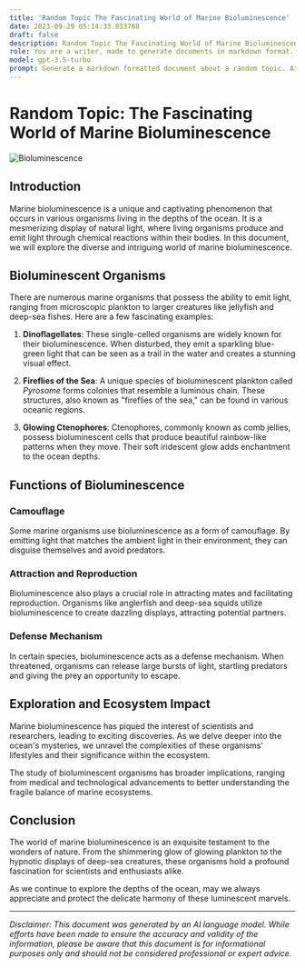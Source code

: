 ```yaml
---
title: 'Random Topic The Fascinating World of Marine Bioluminescence'
date: 2023-09-29 05:14:33.833788
draft: false
description: Random Topic The Fascinating World of Marine Bioluminescence
role: You are a writer, made to generate documents in markdown format. It is very important that all of the documents you generate are in valid markdown format.
model: gpt-3.5-turbo
prompt: Generate a markdown formatted document about a random topic. At the bottom, include a disclaimer explaining that the document was generated by you. The first line of the document should be the title. Make sure that the entire document is in proper markdown format, using a mix of various tags to make the document visually appealing.
---
```


# Random Topic: The Fascinating World of Marine Bioluminescence

![Bioluminescence](https://images.unsplash.com/photo-1542511067-74b295188e25)

## Introduction

Marine bioluminescence is a unique and captivating phenomenon that occurs in various organisms living in the depths of the ocean. It is a mesmerizing display of natural light, where living organisms produce and emit light through chemical reactions within their bodies. In this document, we will explore the diverse and intriguing world of marine bioluminescence.

## Bioluminescent Organisms

There are numerous marine organisms that possess the ability to emit light, ranging from microscopic plankton to larger creatures like jellyfish and deep-sea fishes. Here are a few fascinating examples:

1. **Dinoflagellates**: These single-celled organisms are widely known for their bioluminescence. When disturbed, they emit a sparkling blue-green light that can be seen as a trail in the water and creates a stunning visual effect.

2. **Fireflies of the Sea**: A unique species of bioluminescent plankton called *Pyrosome* forms colonies that resemble a luminous chain. These structures, also known as "fireflies of the sea," can be found in various oceanic regions.

3. **Glowing Ctenophores**: Ctenophores, commonly known as comb jellies, possess bioluminescent cells that produce beautiful rainbow-like patterns when they move. Their soft iridescent glow adds enchantment to the ocean depths.

## Functions of Bioluminescence

### Camouflage

Some marine organisms use bioluminescence as a form of camouflage. By emitting light that matches the ambient light in their environment, they can disguise themselves and avoid predators.

### Attraction and Reproduction

Bioluminescence also plays a crucial role in attracting mates and facilitating reproduction. Organisms like anglerfish and deep-sea squids utilize bioluminescence to create dazzling displays, attracting potential partners.

### Defense Mechanism

In certain species, bioluminescence acts as a defense mechanism. When threatened, organisms can release large bursts of light, startling predators and giving the prey an opportunity to escape.

## Exploration and Ecosystem Impact

Marine bioluminescence has piqued the interest of scientists and researchers, leading to exciting discoveries. As we delve deeper into the ocean's mysteries, we unravel the complexities of these organisms' lifestyles and their significance within the ecosystem.

The study of bioluminescent organisms has broader implications, ranging from medical and technological advancements to better understanding the fragile balance of marine ecosystems.

## Conclusion

The world of marine bioluminescence is an exquisite testament to the wonders of nature. From the shimmering glow of glowing plankton to the hypnotic displays of deep-sea creatures, these organisms hold a profound fascination for scientists and enthusiasts alike.

As we continue to explore the depths of the ocean, may we always appreciate and protect the delicate harmony of these luminescent marvels.

---

*Disclaimer: This document was generated by an AI language model. While efforts have been made to ensure the accuracy and validity of the information, please be aware that this document is for informational purposes only and should not be considered professional or expert advice.*